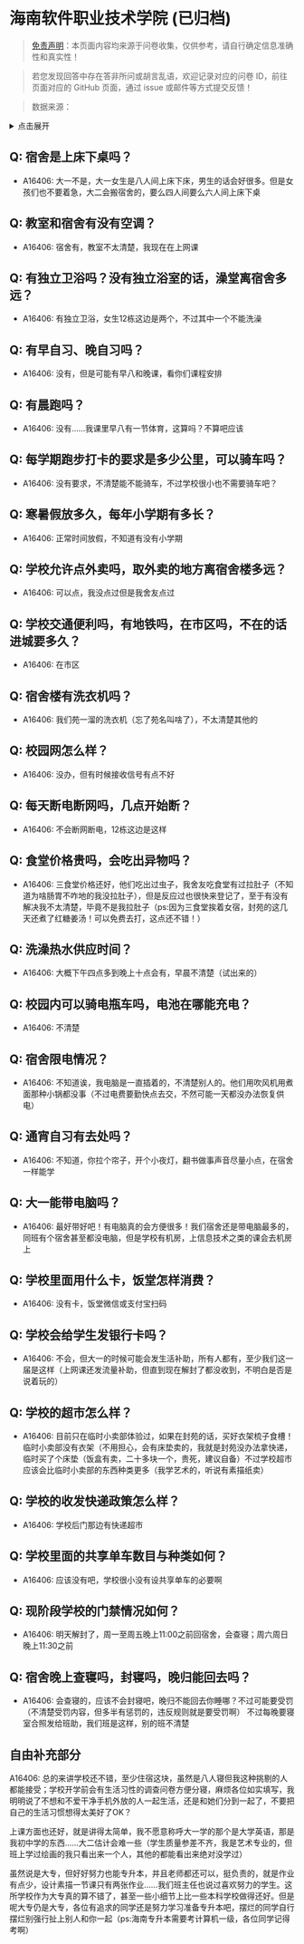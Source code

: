 # 海南软件职业技术学院 (已归档)

> [免责声明](https://colleges.chat/#_3)：本页面内容均来源于问卷收集，仅供参考，请自行确定信息准确性和真实性！

> 若您发现回答中存在答非所问或胡言乱语，欢迎记录对应的问卷 ID，前往页面对应的 GitHub 页面，通过 issue 或邮件等方式提交反馈！

> 数据来源：

<details><summary>点击展开</summary>
<ul>
<li>A16406: 匿名 (2022 年 11 月)</li>
</ul>
</details>

## Q: 宿舍是上床下桌吗？

- A16406: 大一不是，大一女生是八人间上床下床，男生的话会好很多。但是女孩们也不要着急，大二会搬宿舍的，要么四人间要么六人间上床下桌

## Q: 教室和宿舍有没有空调？

- A16406: 宿舍有，教室不太清楚，我现在在上网课

## Q: 有独立卫浴吗？没有独立浴室的话，澡堂离宿舍多远？

- A16406: 有独立卫浴，女生12栋这边是两个，不过其中一个不能洗澡

## Q: 有早自习、晚自习吗？

- A16406: 没有，但是可能有早八和晚课，看你们课程安排

## Q: 有晨跑吗？

- A16406: 没有……我课里早八有一节体育，这算吗？不算吧应该

## Q: 每学期跑步打卡的要求是多少公里，可以骑车吗？

- A16406: 没有要求，不清楚能不能骑车，不过学校很小也不需要骑车吧？

## Q: 寒暑假放多久，每年小学期有多长？

- A16406: 正常时间放假，不知道有没有小学期

## Q: 学校允许点外卖吗，取外卖的地方离宿舍楼多远？

- A16406: 可以点，我没点过但是我舍友点过

## Q: 学校交通便利吗，有地铁吗，在市区吗，不在的话进城要多久？

- A16406: 在市区

## Q: 宿舍楼有洗衣机吗？

- A16406: 我们苑一溜的洗衣机（忘了苑名叫啥了），不太清楚其他的

## Q: 校园网怎么样？

- A16406: 没办，但有时候接收信号有点不好

## Q: 每天断电断网吗，几点开始断？

- A16406: 不会断网断电，12栋这边是这样

## Q: 食堂价格贵吗，会吃出异物吗？

- A16406: 三食堂价格还好，他们吃出过虫子，我舍友吃食堂有过拉肚子（不知道为啥肠胃不咋地的我没拉肚子），但是反应过也很快来登记了，至于有没有解决我不太清楚，毕竟不是我拉肚子（ps:因为三食堂挨着女宿，封苑的这几天还煮了红糖姜汤！可以免费去打，这点还不错！）

## Q: 洗澡热水供应时间？

- A16406: 大概下午四点多到晚上十点会有，早晨不清楚（试出来的）

## Q: 校园内可以骑电瓶车吗，电池在哪能充电？

- A16406: 不清楚

## Q: 宿舍限电情况？

- A16406: 不知道诶，我电脑是一直插着的，不清楚别人的。他们用吹风机用煮面那种小锅都没事（不过电费要勤快点去交，不然可能一天都没办法恢复供电）

## Q: 通宵自习有去处吗？

- A16406: 不知道，你拉个帘子，开个小夜灯，翻书做事声音尽量小点，在宿舍一样能学

## Q: 大一能带电脑吗？

- A16406: 最好带好吧！有电脑真的会方便很多！我们宿舍还是带电脑最多的，同班有个宿舍甚至都没电脑，但是学校有机房，上信息技术之类的课会去机房上

## Q: 学校里面用什么卡，饭堂怎样消费？

- A16406: 没有卡，饭堂微信或支付宝扫码

## Q: 学校会给学生发银行卡吗？

- A16406: 不会，但大一的时候可能会发生活补助，所有人都有，至少我们这一届是这样（上网课还发流量补助，但直到现在解封了都没收到，不明白是否是说着玩的）

## Q: 学校的超市怎么样？

- A16406: 目前只在临时小卖部体验过，如果在封苑的话，买好衣架梳子食槽！临时小卖部没有衣架（不用担心，会有床垫卖的，我就是封苑没办法拿快递，临时买了个床垫（饭盒有卖，二十多块一个，贵死，建议自备）不过学校超市应该会比临时小卖部的东西种类更多（我学艺术的，听说有素描纸卖）

## Q: 学校的收发快递政策怎么样？

- A16406: 学校后门那边有快递超市

## Q: 学校里面的共享单车数目与种类如何？

- A16406: 应该没有吧，学校很小没有设共享单车的必要啊

## Q: 现阶段学校的门禁情况如何？

- A16406: 明天解封了，周一至周五晚上11:00之前回宿舍，会查寝；周六周日晚上11:30之前

## Q: 宿舍晚上查寝吗，封寝吗，晚归能回去吗？

- A16406: 会查寝的，应该不会封寝吧，晚归不能回去你睡哪？不过可能要受罚（不清楚受罚内容，但多半有惩罚的，违反规则就是要受罚啊）
不过每晚要寝室合照发给班助，我们班是这样，别的班不清楚

## 自由补充部分

A16406: 总的来讲学校还不错，至少住宿这块，虽然是八人寝但我这种挑剔的人都能接受；学校开学前会有生活习性的调查问卷方便分寝，麻烦各位如实填写，我明明说了不想和不爱干净手机外放的人一起生活，还是和她们分到一起了，不要把自己的生活习惯想得太美好了OK？

上课方面也还好，就是讲得太简单，我不愿意称呼大一学的那个是大学英语，那是我初中学的东西……大二估计会难一些（学生质量参差不齐，我是艺术专业的，但班上学过绘画的我只看出来一个人，其他的都能看出来绝对没学过）

虽然说是大专，但好好努力也能专升本，并且老师都还可以，挺负责的，就是作业有点少，设计素描一节课只有两张作业……我们班主任也说过喜欢努力的学生。这所学校作为大专真的算不错了，甚至一些小细节上比一些本科学校做得还好。但是呢大专仍是大专，各位有追求的同学还是努力学习准备专升本吧，摆烂的同学自行摆烂别强行扯上别人和你一起（ps:海南专升本需要考计算机一级，各位同学记得考啊）